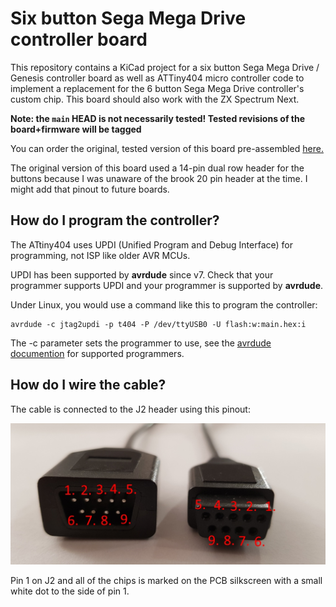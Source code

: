 # Six button Sega Mega Drive controller board

This repository contains a KiCad project for a six button Sega Mega Drive / Genesis controller board as well as ATTiny404 micro controller code to implement a replacement for the 6 button Sega Mega Drive controller's custom chip. This board should also work with the ZX Spectrum Next.

**Note: the `main` HEAD is not necessarily tested! Tested revisions of the board+firmware will be tagged**

You can order the original, tested version of this board pre-assembled [here.](https://oshpark.com/shared_projects/aK2wBkfg)

The original version of this board used a 14-pin dual row header for the buttons because I was unaware of the brook 20 pin header at the time. I might add that pinout to future boards.

## How do I program the controller?

The ATtiny404 uses UPDI (Unified Program and Debug Interface) for programming, not ISP like older AVR MCUs. 

UPDI has been supported by **avrdude** since v7. Check that your programmer supports UPDI and your programmer is supported by **avrdude**.

Under Linux, you would use a command like this to program the controller:

```
avrdude -c jtag2updi -p t404 -P /dev/ttyUSB0 -U flash:w:main.hex:i
```

The -c parameter sets the programmer to use, see the [avrdude documention](https://avrdudes.github.io/avrdude/) for supported programmers.

## How do I wire the cable?

The cable is connected to the J2 header using this pinout:

![Mega Drive controller cable pinout](Mega-Drive-DB9-pinout.jpg)

Pin 1 on J2 and all of the chips is marked on the PCB silkscreen with a small white dot to the side of pin 1.
